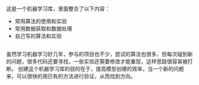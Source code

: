 这是一个机器学习库，里面整合了以下内容：

- 常用算法的使用和实验
- 常用数据获取和数据处理
- 自己写的算法和实验

## 
虽然学习机器学习好几年，参与的项目也不少，尝试的算法也很多，但每次碰到新的问题，很多代码还要寻找，一些实验还需要修改才能重现，这样思路很容易被打断。
创建这个机器学习库的目的在于，提高模型创建的效率，当一个新的问题来，可以很快的用已有的方法进行验证，从而找到方向。
